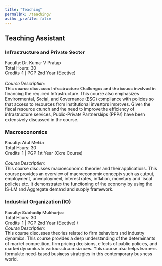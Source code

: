```yaml
---
title: "Teaching"
permalink: /teaching/
author_profile: false
---
```


## Teaching Assistant

### Infrastructure and Private Sector

Faculty: Dr. Kumar V Pratap \
Total Hours:  30 \
Credits :1 | PGP 2nd Year (Elective) \
\
*Course Description:* \
This course discusses Infrastructure Challenges and the issues involved in financing the required Infrastructure. This course also emphasizes Environmental, Social, and Governance (ESG) compliance with policies so that access to resources from institutional investors improves. Given the fiscal resource crunch and the need to improve the efficiency of infrastructure services, Public-Private Partnerships (PPPs) have been extensively discussed in the course. 

### Macroeconomics  

Faculty: Atul Mehta \
Total Hours: 30 \
Credits: 1 |  PGP 1st Year (Core Course)\
\
*Course Description:* \
This course discusses macroeconomic theories and their applications. This course provides an overview of macroeconomic concepts such as output, employment, unemployment, interest rates, inflation, monetary and fiscal policies etc. It demonstrates the functioning of the economy by using the IS-LM and Aggregate demand and supply framework. 

### Industrial Organization (IO)

Faculty: Subhadip Mukharjee \
Total Hours: 30 \
Credits: 1 |  PGP 2nd Year (Elective) \ 
\
*Course Description:* \
This course discusses theories related to firm behaviors and industry dynamics. This course provides a deep understanding of the determinants of market competition, firm pricing decisions, effects of public policies, and market dynamics in various circumstances. This course also helps learners formulate need-based business strategies in this contemporary business world. 
